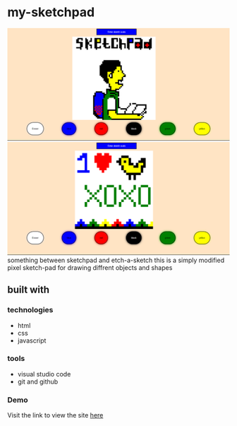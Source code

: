 # my-sketchpad

![Demo img one](demo/img1.png)
![Demo img two](demo/img2.png)
something between sketchpad and etch-a-sketch
this is a simply modified pixel sketch-pad for drawing diffrent objects and shapes

## built with

### technologies

- html
- css
- javascript

### tools

- visual studio code</li>
- git and github

### Demo

Visit the link to view the site
[here](https://primejudas.github.io/my-sketchpad/)
